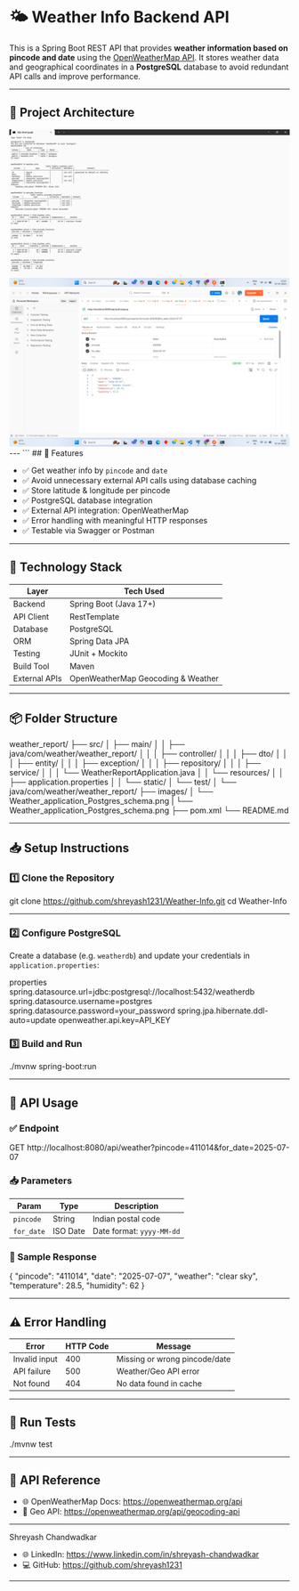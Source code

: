 
# 🌤️ Weather Info Backend API

This is a Spring Boot REST API that provides **weather information based on pincode and date** using the [OpenWeatherMap API](https://openweathermap.org/current). It stores weather data and geographical coordinates in a **PostgreSQL** database to avoid redundant API calls and improve performance.

---

## 📸 Project Architecture

<img src="images/Weather_application_Postgres_schema.png" alt="Architecture Diagram" width="600"/>
<img src="images/weather_application_test_postman.png" alt="Architecture Diagram" width="600"/>
---
```
## 🚀 Features

- ✅ Get weather info by `pincode` and `date`
- ✅ Avoid unnecessary external API calls using database caching
- ✅ Store latitude & longitude per pincode
- ✅ PostgreSQL database integration
- ✅ External API integration: OpenWeatherMap
- ✅ Error handling with meaningful HTTP responses
- ✅ Testable via Swagger or Postman

---

## 🧱 Technology Stack

| Layer           | Tech Used                         |
|-----------------|-----------------------------------|
| Backend         | Spring Boot (Java 17+)            |
| API Client      | RestTemplate                      |
| Database        | PostgreSQL                        |
| ORM             | Spring Data JPA                   |
| Testing         | JUnit + Mockito                   |
| Build Tool      | Maven                             |
| External APIs   | OpenWeatherMap Geocoding & Weather|

---

## 📦 Folder Structure

weather_report/
├── src/
│   ├── main/
│   │   ├── java/com/weather/weather_report/
│   │   │   ├── controller/
│   │   │   ├── dto/
│   │   │   ├── entity/
│   │   │   ├── exception/
│   │   │   ├── repository/
│   │   │   ├── service/
│   │   │   └── WeatherReportApplication.java
│   │   └── resources/
│   │       ├── application.properties
│   │       └── static/
│   └── test/
│       └── java/com/weather/weather_report/
├── images/
│   └── Weather_application_Postgres_schema.png
|   └── Weather_application_Postgres_schema.png
├── pom.xml
└── README.md

---

## 📥 Setup Instructions

### 1️⃣ Clone the Repository

git clone https://github.com/shreyash1231/Weather-Info.git
cd Weather-Info

---

### 2️⃣ Configure PostgreSQL

Create a database (e.g. `weatherdb`) and update your credentials in `application.properties`:

properties
spring.datasource.url=jdbc:postgresql://localhost:5432/weatherdb
spring.datasource.username=postgres
spring.datasource.password=your_password
spring.jpa.hibernate.ddl-auto=update
openweather.api.key=API_KEY

### 3️⃣  Build and Run

./mvnw spring-boot:run

---

## 🧪 API Usage

### ✅ Endpoint

GET http://localhost:8080/api/weather?pincode=411014&for_date=2025-07-07

### 📥 Parameters

| Param      | Type     | Description                   |
|------------|----------|-------------------------------|
| `pincode`  | String   | Indian postal code            |
| `for_date` | ISO Date | Date format: `yyyy-MM-dd`     |

### 🔁 Sample Response

{
  "pincode": "411014",
  "date": "2025-07-07",
  "weather": "clear sky",
  "temperature": 28.5,
  "humidity": 62
}

---

## ⚠️ Error Handling

| Error         | HTTP Code | Message                       |
|---------------|-----------|-------------------------------|
| Invalid input | 400       | Missing or wrong pincode/date |
| API failure   | 500       | Weather/Geo API error         |
| Not found     | 404       | No data found in cache          |

---

## 🔬 Run Tests

./mvnw test

---

## 🔗 API Reference

- 🌐 OpenWeatherMap Docs: https://openweathermap.org/api
- 📍 Geo API: https://openweathermap.org/api/geocoding-api

---

Shreyash Chandwadkar

- 🌐 LinkedIn: https://www.linkedin.com/in/shreyash-chandwadkar
- 💻 GitHub: https://github.com/shreyash1231

---

